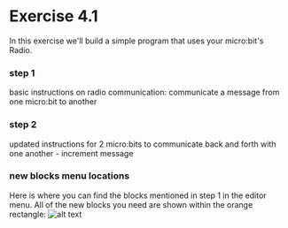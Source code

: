 # Exercise 4.1
In this exercise we'll build a simple program that uses your micro:bit's Radio.


### step 1
basic instructions on radio communication: communicate a message from one micro:bit to another

### step 2
updated instructions for 2 micro:bits to communicate back and forth with one another - increment message


### new blocks menu locations
Here is where you can find the blocks mentioned in step 1 in the editor menu. All of the new blocks you need are shown within the orange rectangle:
![alt text](https://github.com/fusecodecamp2018/BuildingMicrocontrollerGames/blob/master/lesson-4/exercise-4.1/new-blocks-menu-locations.png "exercise 4.1 blockly menu locations")



